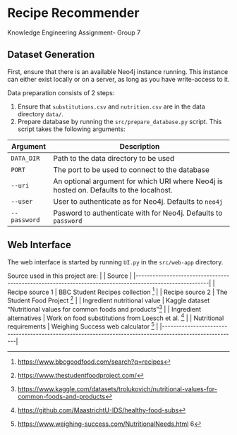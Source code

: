 # Recipe Recommender
Knowledge Engineering Assignment- Group 7

## Dataset Generation

First, ensure that there is an available Neo4j instance running.
This instance can either exist locally or on a server, as long as you have write-access to it.

Data preparation consists of 2 steps:

1. Ensure that `substitutions.csv` and `nutrition.csv` are in the data directory `data/`.
2. Prepare database by running the `src/prepare_database.py` script. This script takes the following arguments:

| Argument     | Description                                                                              |
|--------------|------------------------------------------------------------------------------------------|
| `DATA_DIR`   | Path to the data directory to be used                                                    |
| `PORT`       | The port to be used to connect to the database                                           |
| `--uri`      | An optional argument for which URI where Neo4j is hosted on.  Defaults to the localhost. |
| `--user`     | User to authenticate as for Neo4j. Defaults to `neo4j`                                   |
| `--password` | Pasword to authenticate with for Neo4j. Defaults to `password`                           |

## Web Interface

The web interface is started by running `UI.py` in the `src/web-app` directory.




Source used in this project are:
|                              | Source                                                                  |
|--------------------------------------------------------------------------------------------------------|
| Recipe source 1              | BBC Student Recipes collection [^1]                                     |
| Recipe source 2              | The Student Food Project [^2]                                           |
| Ingredient nutritional value | Kaggle dataset “Nutritional values for common foods and products”[^3]   |
| Ingredient alternatives      | Work on food substitutions from Loesch et al. [^4]                      |
| Nutritional requirements     | Weighing Success web calculator [^5]                                    |
|--------------------------------------------------------------------------------------------------------|

[^1]:https://www.bbcgoodfood.com/search?q=recipes
[^2]:https://www.thestudentfoodproject.com/
[^3]:https://www.kaggle.com/datasets/trolukovich/nutritional-values-for-common-foods-and-products
[^4]:https://github.com/MaastrichtU-IDS/healthy-food-subs
[^5]:https://www.weighing-success.com/NutritionalNeeds.html
6

